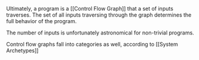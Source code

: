 Ultimately, a program is a [[Control Flow Graph]] that a set of inputs traverses. The set of all inputs traversing through the graph determines the full behavior of the program.

The number of inputs is unfortunately astronomical for non-trivial programs.

Control flow graphs fall into categories as well, according to [[System Archetypes]]